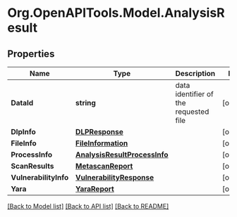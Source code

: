 
# Org.OpenAPITools.Model.AnalysisResult

## Properties

Name | Type | Description | Notes
------------ | ------------- | ------------- | -------------
**DataId** | **string** | data identifier of the requested file | [optional] 
**DlpInfo** | [**DLPResponse**](DLPResponse.md) |  | [optional] 
**FileInfo** | [**FileInformation**](FileInformation.md) |  | [optional] 
**ProcessInfo** | [**AnalysisResultProcessInfo**](AnalysisResultProcessInfo.md) |  | [optional] 
**ScanResults** | [**MetascanReport**](MetascanReport.md) |  | [optional] 
**VulnerabilityInfo** | [**VulnerabilityResponse**](VulnerabilityResponse.md) |  | [optional] 
**Yara** | [**YaraReport**](YaraReport.md) |  | [optional] 

[[Back to Model list]](../README.md#documentation-for-models)
[[Back to API list]](../README.md#documentation-for-api-endpoints)
[[Back to README]](../README.md)

